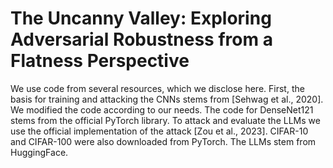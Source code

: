 # The Uncanny Valley: Exploring Adversarial Robustness from a Flatness Perspective

We use code from several resources, which we disclose here. First, the basis for training and 
attacking the CNNs stems from [Sehwag et al., 2020]. We modified the code according to our needs. The
code for DenseNet121 stems from the official PyTorch library. To attack and evaluate the LLMs
we use the official implementation of the attack [Zou et al., 2023]. CIFAR-10 and CIFAR-100 were
also downloaded from PyTorch. The LLMs stem from HuggingFace.

